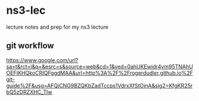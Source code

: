 # ns3-lec
lecture notes and prep for my ns3 lecture

## git workflow
https://www.google.com/url?sa=t&rct=j&q=&esrc=s&source=web&cd=1&ved=0ahUKEwidr4vm95TNAhUOEFIKHQkoCRIQFggdMAA&url=http%3A%2F%2Frogerdudler.github.io%2Fgit-guide%2F&usg=AFQjCNG9BZQKbZadTccps1VdrxXfStOjnA&sig2=KfgKR25rbQ5zDRZXHC_TIw
